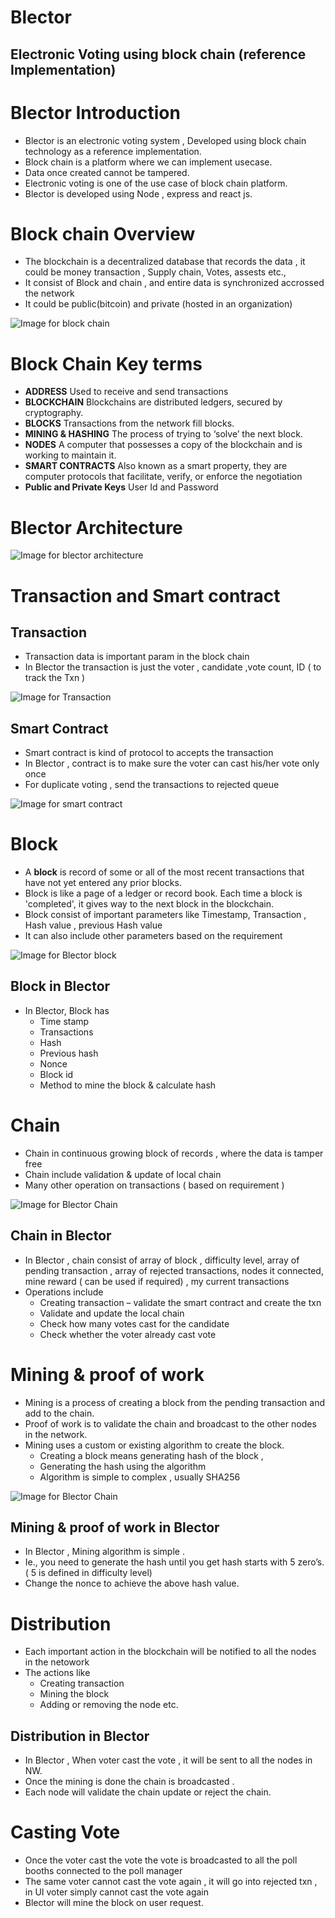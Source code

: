 # Blector 
## Electronic Voting using block chain (reference Implementation)
	
# Blector Introduction
* Blector is an electronic voting system , Developed using block chain technology as a reference implementation.
* Block chain is a platform where we can implement usecase.
* Data once created cannot be tampered.
* Electronic voting is one of the use case of block chain platform.
* Blector is developed using Node , express and react js.

# Block chain Overview
* The blockchain is a decentralized database that records the data , it could be money transaction , Supply chain, Votes, assests etc.,
* It consist of Block and chain , and entire data is synchronized accrossed the network
* It could be public(bitcoin) and private (hosted in an organization)

![Image for block chain](/BlockChainOverview.png)

# Block Chain Key terms
* __ADDRESS__ Used to receive and send transactions 
* __BLOCKCHAIN__ Blockchains are distributed ledgers, secured by cryptography.
* __BLOCKS__ Transactions from the network fill blocks.
* __MINING & HASHING__ The process of trying to ‘solve’ the next block. 
* __NODES__ A computer that possesses a copy of the blockchain and is working to maintain it. 
* __SMART CONTRACTS__ Also known as a smart property, they are computer protocols that facilitate, verify, or enforce the negotiation
* __Public and Private Keys__ User Id and Password

# Blector Architecture

![Image for blector architecture](/BlectorArchitecture.png)

# Transaction and Smart contract
## Transaction
* Transaction data is important param in the block chain
* In Blector the transaction is just the voter , candidate ,vote count, ID ( to track the Txn )

![Image for Transaction](/Transaction.png)

## Smart Contract
* Smart contract is kind of protocol to accepts  the transaction 
* In Blector , contract is to make sure the voter can cast his/her vote only once
* For duplicate voting , send the transactions to rejected queue

![Image for smart contract](/SmartContract.png)


# Block

* A __block__ is record of some or all of the most recent transactions that have not yet entered any prior blocks. 
* Block is like a page of a ledger or record book. Each time a block is 'completed', it gives way to the next block in the blockchain.
* Block consist of important parameters like Timestamp, Transaction , Hash value , previous Hash value
* It can also include other parameters based on the requirement 

![Image for Blector block](Block.png)

## Block in Blector
* In Blector, Block has 
	* Time stamp
	* Transactions
	* Hash
	* Previous hash
	* Nonce
	* Block id 
	* Method to mine the block & calculate hash 

# Chain

* Chain in continuous growing block of records , where the data is tamper free 
* Chain include validation & update of local chain
* Many other operation on transactions ( based on requirement )

![Image for Blector Chain](/BlockChain.png)

## Chain in Blector
* In Blector , chain consist of array of block , difficulty level, array of pending transaction , array of rejected transactions, nodes it connected, mine reward ( can be used if required) , my current transactions
* Operations include
	* Creating transaction – validate the smart contract and create the txn
	* Validate and update the local chain 
	* Check how many votes cast for the candidate
	* Check whether the voter already cast vote

# Mining & proof of work
* Mining is a process of creating a block from the pending transaction and add to the chain.
* Proof of work is to validate the chain and broadcast to the other nodes in the network.
* Mining uses a custom or existing algorithm to create the block.
	* Creating a block means generating hash of the block , 
	* Generating the hash using the algorithm 
	* Algorithm is simple to complex , usually SHA256
  
![Image for Blector Chain](/Mining.png)

## Mining & proof of work in Blector

* In Blector , Mining algorithm is simple . 
* Ie., you need to generate the hash until you get hash starts with 5 zero’s.  ( 5 is defined in difficulty level)
* Change the nonce to achieve the above hash value.

# Distribution
* Each important action in the blockchain will be notified to all the nodes in the netowork
* The actions like 
	* Creating transaction 
	* Mining the block 
	* Adding or removing the node etc.
	
## Distribution in Blector
* In Blector , When voter cast the vote , it will be sent to all the nodes in NW. 
* Once the mining is done the chain is broadcasted .
* Each node will validate the chain update or reject the chain.


# Casting Vote
* Once the  voter cast the vote the vote is broadcasted to all the poll booths connected to the poll manager
* The same voter cannot cast the vote again , it will go into rejected txn , in UI voter simply cannot cast the vote again
* Blector will mine the block on user request.
